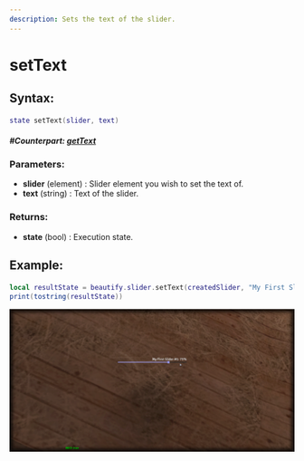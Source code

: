 ```yaml
---
description: Sets the text of the slider.
---
```


# setText

## **Syntax:**

```lua
state setText(slider, text)
```

#### _**\#Counterpart:**_ [_**getText**_](getslidertext.md)

### **Parameters:**

* **slider** \(element\) : Slider element you wish to set the text of.
* **text** \(string\) : Text of the slider.

### **Returns:**

* **state** \(bool\) : Execution state.

## **Example:**

```lua
local resultState = beautify.slider.setText(createdSlider, "My First Slider #1")
print(tostring(resultState))
```

![](../../.gitbook/assets/setslidertext.png)

